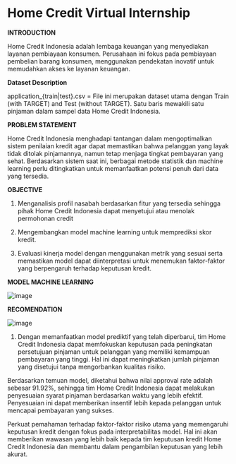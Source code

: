 # Home Credit Virtual Internship


**INTRODUCTION**

Home Credit Indonesia adalah lembaga keuangan yang menyediakan layanan pembiayaan konsumen. Perusahaan ini fokus pada pembiayaan pembelian barang konsumen, menggunakan pendekatan inovatif untuk memudahkan akses ke layanan keuangan.

**Dataset Description**

application_{train|test}.csv = File ini merupakan dataset utama dengan Train (with TARGET) and Test (without TARGET). 
Satu baris mewakili satu pinjaman dalam sampel data Home Credit Indonesia.

**PROBLEM STATEMENT**

Home Credit Indonesia menghadapi tantangan dalam mengoptimalkan sistem penilaian kredit agar dapat memastikan bahwa pelanggan yang layak tidak ditolak pinjamannya, namun tetap menjaga tingkat pembayaran yang sehat. Berdasarkan sistem saat ini, berbagai metode statistik dan machine learning perlu ditingkatkan untuk memanfaatkan potensi penuh dari data yang tersedia.


**OBJECTIVE**

1. Menganalisis profil nasabah berdasarkan fitur yang tersedia sehingga pihak Home Credit Indonesia dapat menyetujui atau menolak permohonan credit

2. Mengembangkan model machine learning untuk memprediksi skor kredit.

3. Evaluasi kinerja model dengan menggunakan metrik yang sesuai serta memastikan model dapat diinterpretasi untuk menemukan faktor-faktor yang berpengaruh terhadap keputusan kredit.


**MODEL MACHINE LEARNING**

![image](https://github.com/txtmeyen11/Home-Credi-Rakamin-vix/assets/126081314/99ef643d-cf28-4fac-a2a8-443023f8768a)

**RECOMENDATION**

![image](https://github.com/txtmeyen11/Home-Credi-Rakamin-vix/assets/126081314/66849a63-8594-44c4-9ce1-cf23d25e439b)


1. Dengan memanfaatkan model prediktif yang telah diperbarui, tim Home Credit Indonesia dapat memfokuskan keputusan pada peningkatan persetujuan pinjaman untuk pelanggan yang memiliki kemampuan pembayaran yang tinggi. Hal ini dapat meningkatkan jumlah pinjaman yang disetujui tanpa mengorbankan kualitas risiko.

Berdasarkan temuan model, diketahui bahwa nilai approval rate adalah sebesar 91.92%, sehingga tim Home Credit Indonesia dapat melakukan penyesuaian syarat pinjaman berdasarkan waktu yang lebih efektif. Penyesuaian ini dapat memberikan insentif lebih kepada pelanggan untuk mencapai pembayaran yang sukses.

Perkuat pemahaman terhadap faktor-faktor risiko utama yang memengaruhi keputusan kredit dengan fokus pada interpretabilitas model. Hal ini akan memberikan wawasan yang lebih baik kepada tim keputusan kredit Home Credit Indonesia dan membantu dalam pengambilan keputusan yang lebih akurat.
